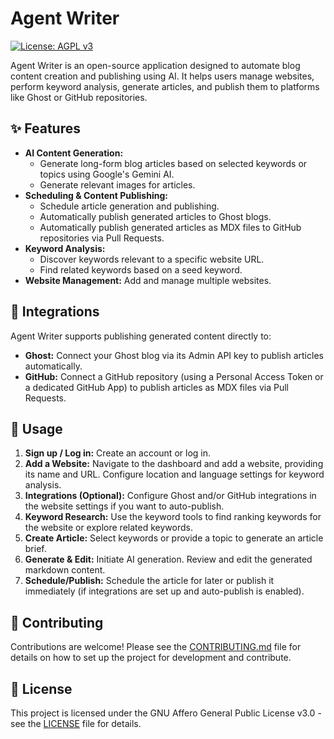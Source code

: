 # Agent Writer

[![License: AGPL v3](https://img.shields.io/badge/License-AGPL%20v3-blue.svg)](https://www.gnu.org/licenses/agpl-3.0)

Agent Writer is an open-source application designed to automate blog content creation and publishing using AI. It helps users manage websites, perform keyword analysis, generate articles, and publish them to platforms like Ghost or GitHub repositories.

## ✨ Features

- **AI Content Generation:**
  - Generate long-form blog articles based on selected keywords or topics using Google's Gemini AI.
  - Generate relevant images for articles.
- **Scheduling & Content Publishing:**
  - Schedule article generation and publishing.
  - Automatically publish generated articles to Ghost blogs.
  - Automatically publish generated articles as MDX files to GitHub repositories via Pull Requests.
- **Keyword Analysis:**
  - Discover keywords relevant to a specific website URL.
  - Find related keywords based on a seed keyword.
- **Website Management:** Add and manage multiple websites.

## 🔌 Integrations

Agent Writer supports publishing generated content directly to:

- **Ghost:** Connect your Ghost blog via its Admin API key to publish articles automatically.
- **GitHub:** Connect a GitHub repository (using a Personal Access Token or a dedicated GitHub App) to publish articles as MDX files via Pull Requests.

## 🔧 Usage

1.  **Sign up / Log in:** Create an account or log in.
2.  **Add a Website:** Navigate to the dashboard and add a website, providing its name and URL. Configure location and language settings for keyword analysis.
3.  **Integrations (Optional):** Configure Ghost and/or GitHub integrations in the website settings if you want to auto-publish.
4.  **Keyword Research:** Use the keyword tools to find ranking keywords for the website or explore related keywords.
5.  **Create Article:** Select keywords or provide a topic to generate an article brief.
6.  **Generate & Edit:** Initiate AI generation. Review and edit the generated markdown content.
7.  **Schedule/Publish:** Schedule the article for later or publish it immediately (if integrations are set up and auto-publish is enabled).

## 🤝 Contributing

Contributions are welcome! Please see the [CONTRIBUTING.md](CONTRIBUTING.md) file for details on how to set up the project for development and contribute.

## 📄 License

This project is licensed under the GNU Affero General Public License v3.0 - see the [LICENSE](LICENSE) file for details.
